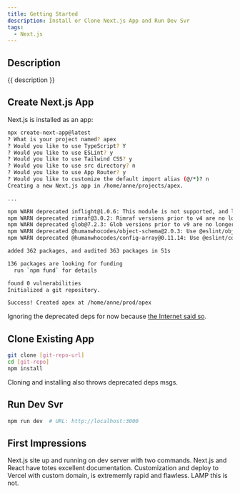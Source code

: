 ```yaml
---
title: Getting Started
description: Install or Clone Next.js App and Run Dev Svr
tags:
  - Next.js
---
```


## Description 

{{ description }}

## Create Next.js App

Next.js is installed as an app:

```bash
npx create-next-app@latest
? What is your project named? apex
? Would you like to use TypeScript? Y
? Would you like to use ESLint? y
? Would you like to use Tailwind CSS? y
? Would you like to use src directory? n
? Would you like to use App Router? y
? Would you like to customize the default import alias (@/*)? n
Creating a new Next.js app in /home/anne/projects/apex.

...

npm WARN deprecated inflight@1.0.6: This module is not supported, and leaks memory. Do not use it. Check out lru-cache if you want a good and tested way to coalesce async requests by a key value, which is much more comprehensive and powerful.
npm WARN deprecated rimraf@3.0.2: Rimraf versions prior to v4 are no longer supported
npm WARN deprecated glob@7.2.3: Glob versions prior to v9 are no longer supported
npm WARN deprecated @humanwhocodes/object-schema@2.0.3: Use @eslint/object-schema instead
npm WARN deprecated @humanwhocodes/config-array@0.11.14: Use @eslint/config-array instead

added 362 packages, and audited 363 packages in 51s

136 packages are looking for funding
  run `npm fund` for details

found 0 vulnerabilities
Initialized a git repository.

Success! Created apex at /home/anne/prod/apex
```

Ignoring the deprecated deps for now because [the Internet said so](../next/issues/deprecated-deps.md).

## Clone Existing App

```bash
git clone [git-repo-url]
cd [git-repo]
npm install
```

Cloning and installing also throws deprecated deps msgs.

## Run Dev Svr

```bash
npm run dev  # URL: http://localhost:3000
```

## First Impressions

Next.js site up and running on dev server with two commands.  Next.js and React have totes excellent documentation.  Customization and deploy to Vercel with custom domain, is extrememly rapid and flawless.  LAMP this is not.

